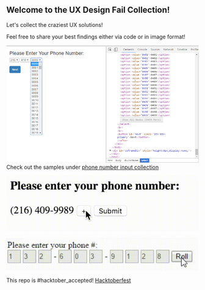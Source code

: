 ## Welcome to the UX Design Fail Collection!

Let's collect the craziest UX solutions!

Feel free to share your best findings either via code or in image format! 

![](examples/phone-number/assets/phone-number1.png)
Check out the samples under [phone number input collection](examples/phone-number/phone-number)

![](examples/phone-number/assets/phone-number2.gif)

![](examples/phone-number/assets/phone-number8.gif)

This repo is #hacktober_accepted!
[Hacktoberfest](https://hacktoberfest.digitalocean.com)